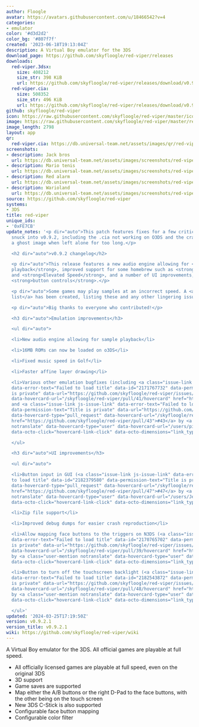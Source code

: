```yaml
---
author: Floogle
avatar: https://avatars.githubusercontent.com/u/18466542?v=4
categories:
- emulator
color: '#d3d2d2'
color_bg: '#807f7f'
created: '2023-06-18T19:13:04Z'
description: A Virtual Boy emulator for the 3DS
download_page: https://github.com/skyfloogle/red-viper/releases
downloads:
  red-viper.3dsx:
    size: 408212
    size_str: 398 KiB
    url: https://github.com/skyfloogle/red-viper/releases/download/v0.9.2.1/red-viper.3dsx
  red-viper.cia:
    size: 508352
    size_str: 496 KiB
    url: https://github.com/skyfloogle/red-viper/releases/download/v0.9.2.1/red-viper.cia
github: skyfloogle/red-viper
icon: https://raw.githubusercontent.com/skyfloogle/red-viper/master/icon.png
image: https://raw.githubusercontent.com/skyfloogle/red-viper/master/resources/banner.png
image_length: 2798
layout: app
qr:
  red-viper.cia: https://db.universal-team.net/assets/images/qr/red-viper-cia.png
screenshots:
- description: Jack bros
  url: https://db.universal-team.net/assets/images/screenshots/red-viper/jack-bros.png
- description: Mario tenis
  url: https://db.universal-team.net/assets/images/screenshots/red-viper/mario-tenis.png
- description: Red alarm
  url: https://db.universal-team.net/assets/images/screenshots/red-viper/red-alarm.png
- description: Warioland
  url: https://db.universal-team.net/assets/images/screenshots/red-viper/warioland.png
source: https://github.com/skyfloogle/red-viper
systems:
- 3DS
title: red-viper
unique_ids:
- '0xFE7CB'
update_notes: '<p dir="auto">This patch features fixes for a few critical bugs that
  snuck into v0.9.2, including the .cia not working on O3DS and the crash screen causing
  a ghost image when left alone for too long.</p>

  <h2 dir="auto">v0.9.2 changelog</h2>

  <p dir="auto">This release features a new audio engine allowing for <strong>sample
  playback</strong>, improved support for some homebrew such as <strong>Hyper Fighting</strong>
  and <strong>Elevated Speed</strong>, and a number of UI improvements, including
  <strong>button controls</strong>.</p>

  <p dir="auto">Some games may play samples at an incorrect speed. A <a href="https://github.com/skyfloogle/red-viper/wiki/Compatibility-list">compatibility
  list</a> has been created, listing these and any other lingering issues.</p>

  <p dir="auto">Big thanks to everyone who contributed!</p>

  <h3 dir="auto">Emulation improvements</h3>

  <ul dir="auto">

  <li>New audio engine allowing for sample playback</li>

  <li>16MB ROMs can now be loaded on o3DS</li>

  <li>Fixed music speed in Golf</li>

  <li>Faster affine layer drawing</li>

  <li>Various other emulation bugfixes (including <a class="issue-link js-issue-link"
  data-error-text="Failed to load title" data-id="2171767732" data-permission-text="Title
  is private" data-url="https://github.com/skyfloogle/red-viper/issues/41" data-hovercard-type="pull_request"
  data-hovercard-url="/skyfloogle/red-viper/pull/41/hovercard" href="https://github.com/skyfloogle/red-viper/pull/41">#41</a>
  and <a class="issue-link js-issue-link" data-error-text="Failed to load title" data-id="2172542176"
  data-permission-text="Title is private" data-url="https://github.com/skyfloogle/red-viper/issues/43"
  data-hovercard-type="pull_request" data-hovercard-url="/skyfloogle/red-viper/pull/43/hovercard"
  href="https://github.com/skyfloogle/red-viper/pull/43">#43</a> by <a class="user-mention
  notranslate" data-hovercard-type="user" data-hovercard-url="/users/pizzarollsroyce/hovercard"
  data-octo-click="hovercard-link-click" data-octo-dimensions="link_type:self" href="https://github.com/pizzarollsroyce">@pizzarollsroyce</a>)</li>

  </ul>

  <h3 dir="auto">UI improvements</h3>

  <ul dir="auto">

  <li>Button input in GUI (<a class="issue-link js-issue-link" data-error-text="Failed
  to load title" data-id="2182379580" data-permission-text="Title is private" data-url="https://github.com/skyfloogle/red-viper/issues/47"
  data-hovercard-type="pull_request" data-hovercard-url="/skyfloogle/red-viper/pull/47/hovercard"
  href="https://github.com/skyfloogle/red-viper/pull/47">#47</a> by <a class="user-mention
  notranslate" data-hovercard-type="user" data-hovercard-url="/users/JeffRuLz/hovercard"
  data-octo-click="hovercard-link-click" data-octo-dimensions="link_type:self" href="https://github.com/JeffRuLz">@JeffRuLz</a>)</li>

  <li>Zip file support</li>

  <li>Improved debug dumps for easier crash reproduction</li>

  <li>Allow mapping face buttons to the triggers on N3DS (<a class="issue-link js-issue-link"
  data-error-text="Failed to load title" data-id="2170765702" data-permission-text="Title
  is private" data-url="https://github.com/skyfloogle/red-viper/issues/39" data-hovercard-type="pull_request"
  data-hovercard-url="/skyfloogle/red-viper/pull/39/hovercard" href="https://github.com/skyfloogle/red-viper/pull/39">#39</a>
  by <a class="user-mention notranslate" data-hovercard-type="user" data-hovercard-url="/users/vaguerant/hovercard"
  data-octo-click="hovercard-link-click" data-octo-dimensions="link_type:self" href="https://github.com/vaguerant">@vaguerant</a>)</li>

  <li>Button to turn off the touchscreen backlight (<a class="issue-link js-issue-link"
  data-error-text="Failed to load title" data-id="2182543872" data-permission-text="Title
  is private" data-url="https://github.com/skyfloogle/red-viper/issues/48" data-hovercard-type="pull_request"
  data-hovercard-url="/skyfloogle/red-viper/pull/48/hovercard" href="https://github.com/skyfloogle/red-viper/pull/48">#48</a>
  by <a class="user-mention notranslate" data-hovercard-type="user" data-hovercard-url="/users/vaguerant/hovercard"
  data-octo-click="hovercard-link-click" data-octo-dimensions="link_type:self" href="https://github.com/vaguerant">@vaguerant</a>)</li>

  </ul>'
updated: '2024-03-25T17:19:50Z'
version: v0.9.2.1
version_title: v0.9.2.1
wiki: https://github.com/skyfloogle/red-viper/wiki
---
```

A Virtual Boy emulator for the 3DS. All official games are playable at full speed.
* All officially licensed games are playable at full speed, even on the original 3DS
* 3D support
* Game saves are supported
* Map either the A/B buttons or the right D-Pad to the face buttons, with the other being on the touch screen
* New 3DS C-Stick is also supported
* Configurable face button mapping
* Configurable color filter